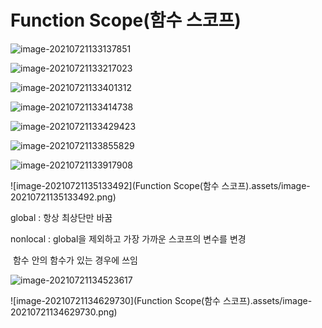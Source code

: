 # Function Scope(함수 스코프)

![image-20210721133137851](C:\Users\tmddu\AppData\Roaming\Typora\typora-user-images\image-20210721133137851.png)

![image-20210721133217023](C:\Users\tmddu\AppData\Roaming\Typora\typora-user-images\image-20210721133217023.png)

![image-20210721133401312](C:\Users\tmddu\AppData\Roaming\Typora\typora-user-images\image-20210721133401312.png)

![image-20210721133414738](C:\Users\tmddu\AppData\Roaming\Typora\typora-user-images\image-20210721133414738.png)

![image-20210721133429423](C:\Users\tmddu\AppData\Roaming\Typora\typora-user-images\image-20210721133429423.png)

![image-20210721133855829](C:\Users\tmddu\AppData\Roaming\Typora\typora-user-images\image-20210721133855829.png)

![image-20210721133917908](C:\Users\tmddu\AppData\Roaming\Typora\typora-user-images\image-20210721133917908.png)

![image-20210721135133492](Function Scope(함수 스코프).assets/image-20210721135133492.png)

global : 		항상 최상단만 바꿈

nonlocal : 	global을 제외하고 가장 가까운 스코프의 변수를 변경

​					  함수 안의 함수가 있는 경우에 쓰임

![image-20210721134523617](C:\Users\tmddu\AppData\Roaming\Typora\typora-user-images\image-20210721134523617.png)

![image-20210721134629730](Function Scope(함수 스코프).assets/image-20210721134629730.png)